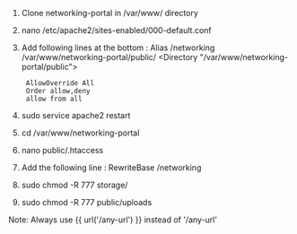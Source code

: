 1. Clone networking-portal in /var/www/ directory
2. nano /etc/apache2/sites-enabled/000-default.conf
3. Add following lines at the bottom :
	Alias /networking /var/www/networking-portal/public/
	<Directory "/var/www/networking-portal/public">
	
		AllowOverride All
		Order allow,deny
		allow from all
	</Directory>
4. sudo service apache2 restart
5. cd /var/www/networking-portal
6. nano public/.htaccess
7. Add the following line :
	 RewriteBase /networking
8. sudo chmod -R 777 storage/
9. sudo chmod -R 777 public/uploads

Note: Always use {{ url('/any-url') }} instead of '/any-url'

